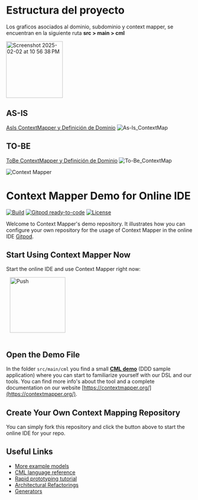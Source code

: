 # Estructura del proyecto

Los graficos asociados al dominio, subdominio y context mapper, se encuentran en la siguiente ruta **src > main > cml**

<img width="153" alt="Screenshot 2025-02-02 at 10 56 38 PM" src="https://github.com/user-attachments/assets/b63f8236-7350-48e6-be66-9546512a662b" />

 ## AS-IS

[AsIs ContextMapper y Definición de Dominio](https://github.com/caromerom1/apps-no-monoliticas/blob/develop/src/main/cml/As-Is.cml)
![As-Is_ContextMap](https://github.com/user-attachments/assets/7e3c376c-c652-4348-b775-2e5b0d5f3ba4)

 

 ## TO-BE

 [ToBe ContextMapper y Definición de Dominio](https://github.com/caromerom1/apps-no-monoliticas/blob/develop/src/main/cml/To-Be.cml)
 ![To-Be_ContextMap](https://github.com/user-attachments/assets/1a4873b8-0f77-4db8-93fc-f16356f6d05e)


![Context Mapper](https://raw.githubusercontent.com/wiki/ContextMapper/context-mapper-dsl/logo/cm-logo-github-small.png)
# Context Mapper Demo for Online IDE 
[![Build](https://github.com/ContextMapper/web-ide-demo/actions/workflows/build.yml/badge.svg)](https://github.com/ContextMapper/web-ide-demo/actions) [![Gitpod ready-to-code](https://img.shields.io/badge/Gitpod-ready--to--code-blue?logo=gitpod)](https://gitpod.io/#https://github.com/ContextMapper/web-ide-demo) [![License](https://img.shields.io/badge/License-Apache%202.0-blue.svg)](https://opensource.org/licenses/Apache-2.0)

Welcome to Context Mapper's demo repository. It illustrates how you can configure your own repository for the usage of Context Mapper in the online IDE [Gitpod](https://www.gitpod.io/).

## Start Using Context Mapper Now
Start the online IDE and use Context Mapper right now:

<a href="https://gitpod.io/#https://github.com/ContextMapper/web-ide-demo" style="padding: 10px;">
    <img src="https://gitpod.io/button/open-in-gitpod.svg" width="150" alt="Push" align="center">
</a>
<br/><br/>

## Open the Demo File
In the folder `src/main/cml` you find a small **[CML demo](./src/main/cml/demo.cml)** (DDD sample application) where you can start to familiarize yourself with our DSL and our tools.
You can find more info's about the tool and a complete documentation on our website [https://contextmapper.org/](https://contextmapper.org/).

## Create Your Own Context Mapping Repository
You can simply fork this repository and click the button above to start the online IDE for your repo.

## Useful Links
 
 * [More example models](https://github.com/ContextMapper/context-mapper-examples)
 * [CML language reference](https://contextmapper.org/docs/language-reference/)
 * [Rapid prototyping tutorial](https://contextmapper.org/docs/rapid-ooad/)
 * [Architectural Refactorings](https://contextmapper.org/docs/architectural-refactorings/)
 * [Generators](https://contextmapper.org/docs/generators/)
